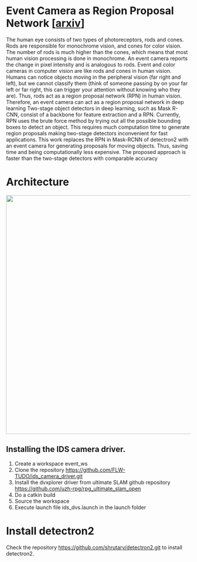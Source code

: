 # Event Camera as Region Proposal Network [[arxiv](https://arxiv.org/abs/2305.00718)]
The human eye consists of two types of photoreceptors, rods and cones. Rods are responsible for monochrome vision, and cones for color vision. The number of rods is much higher than the cones, which means that most human vision processing is done in monochrome. An event camera reports the change in pixel intensity and is analogous to rods. Event and color cameras in computer vision are like rods and cones in human vision. Humans can notice objects moving in the peripheral vision (far right and left), but we cannot classify them (think of someone passing by on your far left or far right, this can trigger your attention without knowing who they are). Thus, rods act as a region proposal network (RPN) in human vision. Therefore, an event camera can act as a region proposal network in deep learning Two-stage object detectors in deep learning, such as Mask R-CNN, consist of a backbone for feature extraction and a RPN. Currently, RPN uses the brute force method by trying out all the possible bounding boxes to detect an object. This requires much computation time to generate region proposals making two-stage detectors inconvenient for fast applications. This work replaces the RPN in Mask-RCNN of detectron2 with an event camera for generating proposals for moving objects. Thus, saving time and being computationally less expensive. The proposed approach is faster than the two-stage detectors with comparable accuracy


# Architecture
<p align="center">
  <img src="media/Architecture.jpg" width = "650" />  
</p>

## Installing the IDS camera driver.

1. Create a workspace event_ws
2. Clone the repository https://github.com/FLW-TUDO/ids_camera_driver.git
3. Install the dvxplorer driver from ultimate SLAM github repository https://github.com/uzh-rpg/rpg_ultimate_slam_open
4. Do a catkin build
5. Source the workspace
6. Execute launch file ids_dvs.launch in the launch folder

# Install detectron2
Check the repository https://github.com/shrutarv/detectron2.git to install detectron2.

